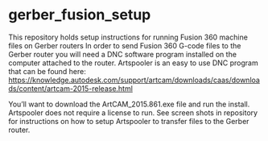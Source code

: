 # gerber_fusion_setup
This repository holds setup instructions for running Fusion 360 machine files on Gerber routers
In order to send Fusion 360 G-code files to the Gerber router you will need a DNC software program installed on the computer attached to the router. Artspooler is an easy to use DNC program that can be found here:
https://knowledge.autodesk.com/support/artcam/downloads/caas/downloads/content/artcam-2015-release.html

You’ll want to download the ArtCAM_2015.861.exe file and run the install.  Artspooler does not require a license to run. See screen shots in repository for instructions on how to setup Artspooler to transfer files to the Gerber router. 
